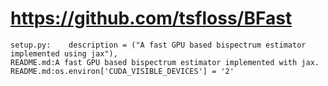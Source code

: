 # https://github.com/tsfloss/BFast

```console
setup.py:    description = ("A fast GPU based bispectrum estimator implemented using jax"),
README.md:A fast GPU based bispectrum estimator implemented with jax.
README.md:os.environ['CUDA_VISIBLE_DEVICES'] = '2'

```
